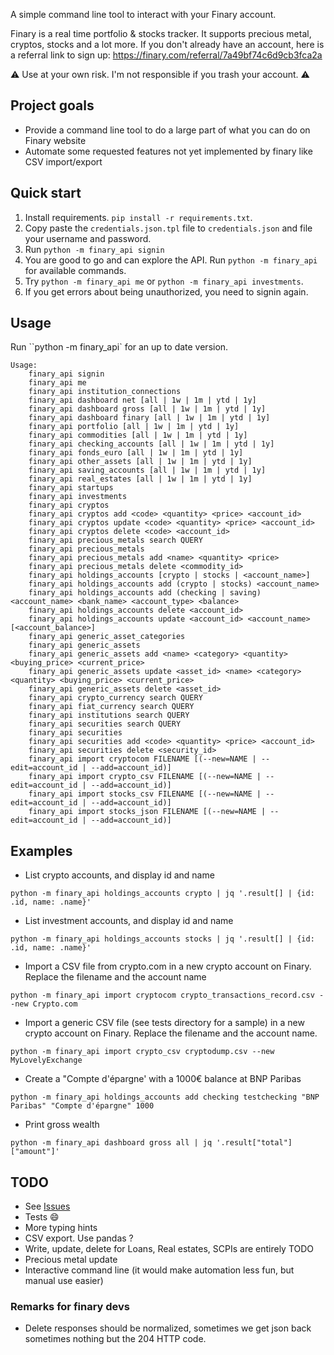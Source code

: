 
A simple command line tool to interact with your Finary account.

Finary is a real time portfolio & stocks tracker. It supports precious metal, cryptos, stocks and a lot more.
If you don't already have an account, here is a referral link to sign up: https://finary.com/referral/7a49bf74c6d9cb3fca2a

:warning: Use at your own risk. I'm not responsible if you trash your account. :warning:

## Project goals

* Provide a command line tool to do a large part of what you can do on Finary website
* Automate some requested features not yet implemented by finary like CSV import/export

## Quick start 

1. Install requirements. `pip install -r requirements.txt`.
2. Copy paste the `credentials.json.tpl` file to `credentials.json` and file your username and password.
3. Run `python -m finary_api signin`
4. You are good to go and can explore the API. Run `python -m finary_api` for available commands.
5. Try `python -m finary_api me` or `python -m finary_api investments`. 
6. If you get errors about being unauthorized, you need to signin again.

## Usage

Run ``python -m finary_api` for an up to date version.

```
Usage:
    finary_api signin
    finary_api me
    finary_api institution_connections
    finary_api dashboard net [all | 1w | 1m | ytd | 1y]
    finary_api dashboard gross [all | 1w | 1m | ytd | 1y]
    finary_api dashboard finary [all | 1w | 1m | ytd | 1y]
    finary_api portfolio [all | 1w | 1m | ytd | 1y]
    finary_api commodities [all | 1w | 1m | ytd | 1y]
    finary_api checking_accounts [all | 1w | 1m | ytd | 1y]
    finary_api fonds_euro [all | 1w | 1m | ytd | 1y]
    finary_api other_assets [all | 1w | 1m | ytd | 1y]
    finary_api saving_accounts [all | 1w | 1m | ytd | 1y]
    finary_api real_estates [all | 1w | 1m | ytd | 1y]
    finary_api startups
    finary_api investments
    finary_api cryptos
    finary_api cryptos add <code> <quantity> <price> <account_id>
    finary_api cryptos update <code> <quantity> <price> <account_id>
    finary_api cryptos delete <code> <account_id>
    finary_api precious_metals search QUERY
    finary_api precious_metals
    finary_api precious_metals add <name> <quantity> <price>
    finary_api precious_metals delete <commodity_id>
    finary_api holdings_accounts [crypto | stocks | <account_name>]
    finary_api holdings_accounts add (crypto | stocks) <account_name>
    finary_api holdings_accounts add (checking | saving) <account_name> <bank_name> <account_type> <balance>
    finary_api holdings_accounts delete <account_id>
    finary_api holdings_accounts update <account_id> <account_name> [<account_balance>]
    finary_api generic_asset_categories
    finary_api generic_assets
    finary_api generic_assets add <name> <category> <quantity> <buying_price> <current_price>
    finary_api generic_assets update <asset_id> <name> <category> <quantity> <buying_price> <current_price>
    finary_api generic_assets delete <asset_id>
    finary_api crypto_currency search QUERY
    finary_api fiat_currency search QUERY
    finary_api institutions search QUERY
    finary_api securities search QUERY
    finary_api securities
    finary_api securities add <code> <quantity> <price> <account_id>
    finary_api securities delete <security_id>
    finary_api import cryptocom FILENAME [(--new=NAME | --edit=account_id | --add=account_id)]
    finary_api import crypto_csv FILENAME [(--new=NAME | --edit=account_id | --add=account_id)]
    finary_api import stocks_csv FILENAME [(--new=NAME | --edit=account_id | --add=account_id)]
    finary_api import stocks_json FILENAME [(--new=NAME | --edit=account_id | --add=account_id)]
```

## Examples

* List crypto accounts, and display id and name
```
python -m finary_api holdings_accounts crypto | jq '.result[] | {id: .id, name: .name}'
```

* List investment accounts, and display id and name
```
python -m finary_api holdings_accounts stocks | jq '.result[] | {id: .id, name: .name}'
```

* Import a CSV file from crypto.com in a new crypto account on Finary. Replace the filename and the account name
```
python -m finary_api import cryptocom crypto_transactions_record.csv --new Crypto.com
```

* Import a generic CSV file (see tests directory for a sample) in a new crypto account on Finary. 
Replace the filename and the account name.
```
python -m finary_api import crypto_csv cryptodump.csv --new MyLovelyExchange
```

* Create a "Compte d'épargne' with a 1000€ balance at BNP Paribas
```
python -m finary_api holdings_accounts add checking testchecking "BNP Paribas" "Compte d'épargne" 1000
```

* Print gross wealth
```
python -m finary_api dashboard gross all | jq '.result["total"]["amount"]'
```


## TODO
* See [Issues](https://github.com/lasconic/finary/issues)
* Tests :smile:
* More typing hints
* CSV export. Use pandas ?
* Write, update, delete for Loans, Real estates, SCPIs are entirely TODO
* Precious metal update
* Interactive command line (it would make automation less fun, but manual use easier)

### Remarks for finary devs
* Delete responses should be normalized, sometimes we get json back sometimes nothing but the 204 HTTP code.

